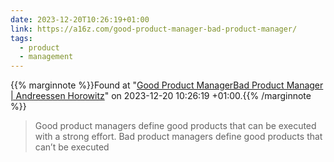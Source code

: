 ```yaml
---
date: 2023-12-20T10:26:19+01:00
link: https://a16z.com/good-product-manager-bad-product-manager/
tags:
  - product
  - management
---
```

{{% marginnote %}}Found at "[Good Product ManagerBad Product Manager | Andreessen Horowitz](https://web.archive.org/web/20231220102619/https://a16z.com/good-product-manager-bad-product-manager/)" on 2023-12-20 10:26:19 +01:00.{{% /marginnote %}}

> Good product managers define good products that can be executed with a strong effort. Bad product managers define good products that can’t be executed